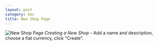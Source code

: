 ```yaml
---
layout: post
category: doc
title: New Shop Page
---
```


![New Shop Page](/assets/img/New_Shop.png)
*Creating a New Shop* - Add a name and description, choose a fiat currency, click "Create".

